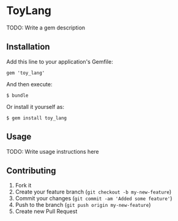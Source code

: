 # ToyLang

TODO: Write a gem description

## Installation

Add this line to your application's Gemfile:

    gem 'toy_lang'

And then execute:

    $ bundle

Or install it yourself as:

    $ gem install toy_lang

## Usage

TODO: Write usage instructions here

## Contributing

1. Fork it
2. Create your feature branch (`git checkout -b my-new-feature`)
3. Commit your changes (`git commit -am 'Added some feature'`)
4. Push to the branch (`git push origin my-new-feature`)
5. Create new Pull Request

